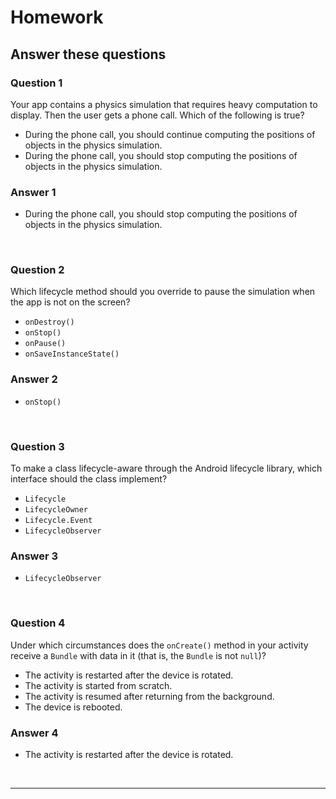 # Homework

## Answer these questions

### **Question 1**

Your app contains a physics simulation that requires heavy computation to display. Then the user gets a phone call. Which of the following is true?

- During the phone call, you should continue computing the positions of objects in the physics simulation.
- During the phone call, you should stop computing the positions of objects in the physics simulation.

### Answer 1

- During the phone call, you should stop computing the positions of objects in the physics simulation.

<br>

### **Question 2**

Which lifecycle method should you override to pause the simulation when the app is not on the screen?

- `onDestroy()`
- `onStop()`
- `onPause()`
- `onSaveInstanceState()`

### Answer 2

- `onStop()`

<br>

### **Question 3**

To make a class lifecycle-aware through the Android lifecycle library, which interface should the class implement?

- `Lifecycle`
- `LifecycleOwner`
- `Lifecycle.Event`
- `LifecycleObserver`

### Answer 3

- `LifecycleObserver`

<br>

### Question 4

Under which circumstances does the `onCreate()` method in your activity receive a `Bundle` with data in it (that is, the `Bundle` is not `null`)?

- The activity is restarted after the device is rotated.
- The activity is started from scratch.
- The activity is resumed after returning from the background.
- The device is rebooted.

### Answer 4

- The activity is restarted after the device is rotated.

<br>

---

